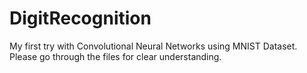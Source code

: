 # DigitRecognition
My first try with Convolutional Neural Networks using MNIST Dataset.
Please go through the files for clear understanding.

